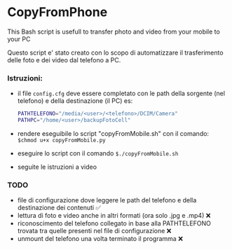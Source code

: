 CopyFromPhone
=============

This Bash script is usefull to transfer photo and video from your mobile to your PC

Questo script e' stato creato con lo scopo di automatizzare il trasferimento delle foto e dei video dal telefono a PC.

### Istruzioni:
- il file ```config.cfg``` deve essere completato con le path della sorgente (nel telefono) e della destinazione (il PC)
  es: 
    ```bash
    PATHTELEFONO="/media/<user>/<telefono>/DCIM/Camera"
    PATHPC="/home/<user>/backupFotoCell"
    ```

- rendere eseguibile lo script "copyFromMobile.sh" con il comando: ```$chmod u+x copyFromMobile.py```

- eseguire lo script con il comando ```$./copyFromMobile.sh```

- seguite le istruzioni a video

### TODO

- file di configurazione dove leggere le path del telefono e della destinazione dei contenuti :white_check_mark:
- lettura di foto e video anche in altri formati (ora solo .jpg e .mp4) :x:
- riconoscimento del telefono collegato in base alla PATHTELEFONO trovata tra quelle presenti nel file di configurazione :x:
- unmount del telefono una volta terminato il programma :x:
